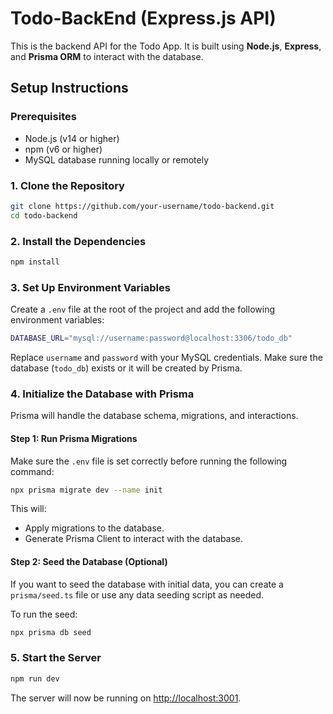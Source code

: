 # Todo-BackEnd (Express.js API)

This is the backend API for the Todo App. It is built using **Node.js**, **Express**, and **Prisma ORM** to interact with the database.

## Setup Instructions

### Prerequisites
- Node.js (v14 or higher)
- npm (v6 or higher)
- MySQL database running locally or remotely

### 1. Clone the Repository
```bash
git clone https://github.com/your-username/todo-backend.git
cd todo-backend
```

### 2. Install the Dependencies
```bash
npm install
```

### 3. Set Up Environment Variables
Create a `.env` file at the root of the project and add the following environment variables:
```bash
DATABASE_URL="mysql://username:password@localhost:3306/todo_db"
```
Replace `username` and `password` with your MySQL credentials. Make sure the database (`todo_db`) exists or it will be created by Prisma.

### 4. Initialize the Database with Prisma
Prisma will handle the database schema, migrations, and interactions.

#### Step 1: Run Prisma Migrations
Make sure the `.env` file is set correctly before running the following command:
```bash
npx prisma migrate dev --name init
```
This will:
- Apply migrations to the database.
- Generate Prisma Client to interact with the database.

#### Step 2: Seed the Database (Optional)
If you want to seed the database with initial data, you can create a `prisma/seed.ts` file or use any data seeding script as needed.

To run the seed:
```bash
npx prisma db seed
```

### 5. Start the Server
```bash
npm run dev
```
The server will now be running on [http://localhost:3001](http://localhost:3001).
